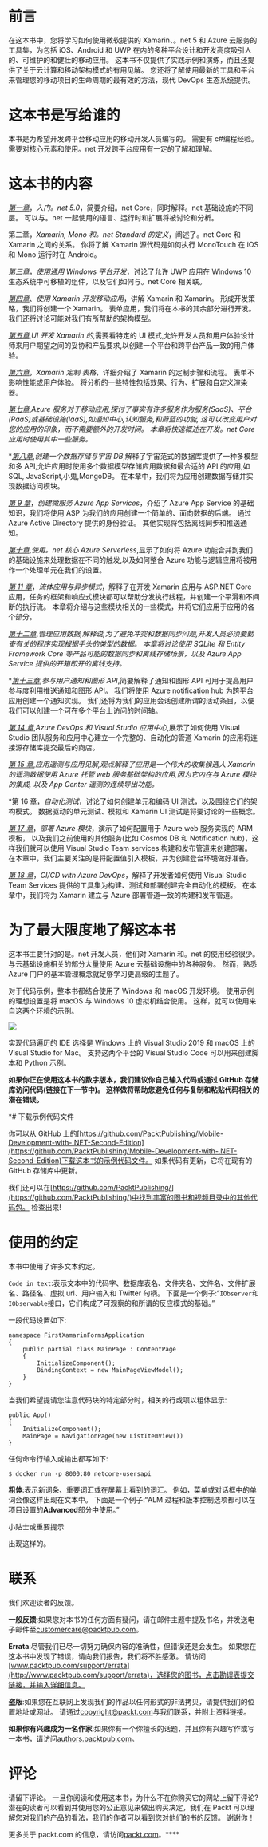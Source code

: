 # 前言

在这本书中，您将学习如何使用微软提供的 Xamarin、。net 5 和 Azure 云服务的工具集，为包括 iOS、Android 和 UWP 在内的多种平台设计和开发高度吸引人的、可维护的和健壮的移动应用。 这本书不仅提供了实践示例和演练，而且还提供了关于云计算和移动架构模式的有用见解。 您还将了解使用最新的工具和平台来管理您的移动项目的生命周期的最有效的方法，现代 DevOps 生态系统提供。

# 这本书是写给谁的

本书是为希望开发跨平台移动应用的移动开发人员编写的。 需要有 c#编程经验。 需要对核心元素和使用。net 开发跨平台应用有一定的了解和理解。

# 这本书的内容

[*第一章*](01.html#_idTextAnchor014)，*入门。net 5.0*，简要介绍。net Core，同时解释。net 基础设施的不同层。 可以与。net 一起使用的语言、运行时和扩展将被讨论和分析。

第二章，*Xamarin, Mono 和。net Standard 的定义*，阐述了。net Core 和 Xamarin 之间的关系。 你将了解 Xamarin 源代码是如何执行 MonoTouch 在 iOS 和 Mono 运行时在 Android。

[*第三章*](03.html#_idTextAnchor038)，*使用通用 Windows 平台开发*，讨论了允许 UWP 应用在 Windows 10 生态系统中可移植的组件，以及它们如何与。net Core 相关联。

[*第四章*](04.html#_idTextAnchor046)、*使用 Xamarin 开发移动应用*，讲解 Xamarin 和 Xamarin。 形成开发策略，我们将创建一个 Xamarin。 表单应用，我们将在本书的其余部分进行开发。 我们还将讨论可能对我们有所帮助的架构模型。

[*第五章*](05.html#_idTextAnchor090),*UI 开发 Xamarin 的*,需要看特定的 UI 模式,允许开发人员和用户体验设计师来用户期望之间的妥协和产品要求,以创建一个平台和跨平台产品一致的用户体验。

[*第六章*](06.html#_idTextAnchor157)，*Xamarin 定制 表格*，详细介绍了 Xamarin 的定制步骤和流程。 表单不影响性能或用户体验。 将分析的一些特性包括效果、行为、扩展和自定义渲染器。

[*第七章*](07.html#_idTextAnchor268),*Azure 服务对于移动应用,探讨了事实有许多服务作为服务(SaaS)、平台(PaaS)或基础设施(IaaS),如通知中心,认知服务,和蔚蓝的功能, 这可以改变用户对您的应用的印象，而不需要额外的开发时间。 本章将快速概述在开发。net Core 应用时使用其中一些服务。*

 *[*第八章*](08.html#_idTextAnchor310),*创建一个数据存储与宇宙 DB*,解释了宇宙范式的数据库提供了一种多模型和多 API,允许应用时使用多个数据模型存储应用数据和最合适的 API 的应用,如 SQL, JavaScript,小鬼,MongoDB。 在本章中，我们将为应用创建数据存储并实现数据访问模块。

[*第 9 章*](09.html#_idTextAnchor350)，*创建微服务 Azure App Services*，介绍了 Azure App Service 的基础知识，我们将使用 ASP 为我们的应用创建一个简单的、面向数据的后端。 通过 Azure Active Directory 提供的身份验证。 其他实现将包括离线同步和推送通知。

[*第十章*](10.html#_idTextAnchor378),*使用。net 核心 Azure Serverless*,显示了如何将 Azure 功能合并到我们的基础设施来处理数据在不同的触发,以及如何整合 Azure 功能与逻辑应用将被用作一个处理单元在我们的设置。

[*第 11 章*](11.html#_idTextAnchor403)，*流体应用与异步模式*，解释了在开发 Xamarin 应用与 ASP.NET Core 应用，任务的框架和响应式模块都可以帮助分发执行线程，并创建一个平滑和不间断的执行流。 本章将介绍与这些模块相关的一些模式，并将它们应用于应用的各个部分。

[*第十二章*](12.html#_idTextAnchor425),*管理应用数据,解释说,为了避免冲突和数据同步问题,开发人员必须要勤奋有关的程序实现根据手头的类型的数据。 本章将讨论使用 SQLite 和 Entity Framework Core 等产品可能的数据同步和离线存储场景，以及 Azure App Service 提供的开箱即开的离线支持。*

 *[*第十三章*](13.html#_idTextAnchor437),*参与用户通知和图形 API*,简要解释了通知和图形 API 可用于提高用户参与度利用推送通知和图形 API。 我们将使用 Azure notification hub 为跨平台应用创建一个通知实现。 我们还将为我们的应用会话创建所谓的活动条目，以便我们可以创建一个可在多个平台上访问的时间轴。

[*第 14 章*](14.html#_idTextAnchor460),*Azure DevOps 和 Visual Studio 应用中心*,展示了如何使用 Visual Studio 团队服务和应用中心建立一个完整的、自动化的管道 Xamarin 的应用将连接源存储库提交最后的商店。

[*第 15 章*](15.html#_idTextAnchor483),*应用遥测与应用见解,观点解释了应用是一个伟大的收集候选人 Xamarin 的遥测数据使用 Azure 托管 web 服务基础架构的应用,因为它内在与 Azure 模块的集成, 以及 App Center 遥测的连续导出功能。*

 *第 16 章，*自动化测试*，讨论了如何创建单元和编码 UI 测试，以及围绕它们的架构模式。 数据驱动的单元测试、模拟和 Xamarin UI 测试是将要讨论的一些概念。

[*第 17 章*](17.html#_idTextAnchor517)，*部署 Azure 模块*，演示了如何配置用于 Azure web 服务实现的 ARM 模板， 以及我们之前使用的其他服务(比如 Cosmos DB 和 Notification hub)，这样我们就可以使用 Visual Studio Team services 构建和发布管道来创建部署。 在本章中，我们主要关注的是将配置值引入模板，并为创建登台环境做好准备。

[*第 18 章*](18.html#_idTextAnchor524)，*CI/CD with Azure DevOps*，解释了开发者如何使用 Visual Studio Team Services 提供的工具集为构建、测试和部署创建完全自动化的模板。 在本章中，我们将为 Xamarin 建立与 Azure 部署管道一致的构建和发布管道。

# 为了最大限度地了解这本书

这本书主要针对的是。net 开发人员，他们对 Xamarin 和。net 的使用经验很少。 与云基础设施相关的部分大量使用 Azure 云基础设施中的各种服务。 然而，熟悉 Azure 门户的基本管理概念就足够学习更高级的主题了。

对于代码示例，整本书都结合使用了 Windows 和 macOS 开发环境。 使用示例的理想设置是将 macOS 与 Windows 10 虚拟机结合使用。 这样，就可以使用来自这两个环境的示例。

![](image/Preface_table_1.1.jpg)

实现代码遍历的 IDE 选择是 Windows 上的 Visual Studio 2019 和 macOS 上的 Visual Studio for Mac。 支持这两个平台的 Visual Studio Code 可以用来创建脚本和 Python 示例。

**如果你正在使用这本书的数字版本，我们建议你自己输入代码或通过 GitHub 存储库访问代码(链接在下一节中)。 这样做将帮助您避免任何与复制和粘贴代码相关的潜在错误。**

 *# 下载示例代码文件

你可以从 GitHub 上的[https://github.com/PacktPublishing/Mobile-Development-with-.NET-Second-Edition](https://github.com/PacktPublishing/Mobile-Development-with-.NET-Second-Edition)下载这本书的示例代码文件。 如果代码有更新，它将在现有的 GitHub 存储库中更新。

我们还可以在[https://github.com/PacktPublishing/](https://github.com/PacktPublishing/)中找到丰富的图书和视频目录中的其他代码包。 检查出来!

# 使用的约定

本书中使用了许多文本约定。

`Code in text`:表示文本中的代码字、数据库表名、文件夹名、文件名、文件扩展名、路径名、虚拟 url、用户输入和 Twitter 句柄。 下面是一个例子:“`IObserver`和`IObservable`接口，它们构成了可观察的和所谓的反应模式的基础。”

一段代码设置如下:

```
namespace FirstXamarinFormsApplication
{
    public partial class MainPage : ContentPage
    {
        InitializeComponent();
        BindingContext = new MainPageViewModel();
    }
}
```

当我们希望提请您注意代码块的特定部分时，相关的行或项以粗体显示:

```
public App()
{
    InitializeComponent();
    MainPage = NavigationPage(new ListItemView())
}
```

任何命令行输入或输出都写如下:

```
$ docker run -p 8000:80 netcore-usersapi
```

**粗体**:表示新词条、重要词汇或在屏幕上看到的词汇。 例如，菜单或对话框中的单词会像这样出现在文本中。 下面是一个例子:“ALM 过程和版本控制选项都可以在项目设置的**Advanced**部分中使用。”

小贴士或重要提示

出现这样的。

# 联系

我们欢迎读者的反馈。

**一般反馈**:如果您对本书的任何方面有疑问，请在邮件主题中提及书名，并发送电子邮件至[customercare@packtpub.com](mailto:customercare@packtpub.com)。

**Errata**:尽管我们已尽一切努力确保内容的准确性，但错误还是会发生。 如果您在这本书中发现了错误，请向我们报告，我们将不胜感激。 请访问[www.packtpub.com/support/errata](http://www.packtpub.com/support/errata)，选择您的图书，点击勘误表提交链接，并输入详细信息。

**盗版**:如果您在互联网上发现我们的作品以任何形式的非法拷贝，请提供我们的位置地址或网址。 请通过[copyright@packt.com](mailto:copyright@packt.com)与我们联系，并附上资料链接。

**如果你有兴趣成为一名作家**:如果你有一个你擅长的话题，并且你有兴趣写作或写一本书，请访问[authors.packtpub.com](http://authors.packtpub.com)。

# 评论

请留下评论。 一旦你阅读和使用这本书，为什么不在你购买它的网站上留下评论? 潜在的读者可以看到并使用您的公正意见来做出购买决定，我们在 Packt 可以理解您对我们的产品的看法，我们的作者可以看到您对他们的书的反馈。 谢谢你！

更多关于 packt.com 的信息，请访问[packt.com](http://packt.com)。****